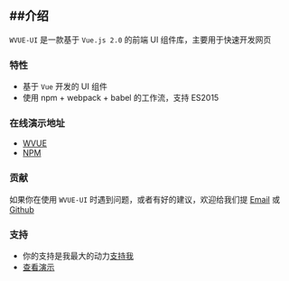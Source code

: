 ##介绍
----
`WVUE-UI` 是一款基于 `Vue.js 2.0` 的前端 UI 组件库，主要用于快速开发网页
### 特性
- 基于 `Vue` 开发的 UI 组件
- 使用 npm + webpack + babel 的工作流，支持 ES2015
### 在线演示地址
- [WVUE](http://139.199.104.60/wvue/index.html)
- [NPM](https://www.npmjs.com/package/wvue)
### 贡献
如果你在使用 `WVUE-UI` 时遇到问题，或者有好的建议，欢迎给我们提 [Email](https://mail.qq.com/cgi-bin/frame_html?sid=L3RRiIPLxtQheD1n&r=0f6f1249291f8f4744d11e8549a6a548) 或 [Github](https://github.com/sun111sunshine/WVUE-UI)
### 支持
- 你的支持是我最大的动力[支持我](http://139.199.104.60/ttms/img/code.png)
- [查看演示](http://139.199.104.60/wvue/index.html)
